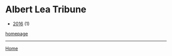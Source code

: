 # Albert Lea Tribune

  * [2016](./albert-lea-tribune-2016.md) (1)

[homepage](http://www.albertleatribune.com/)

----

[Home](../index.md)
